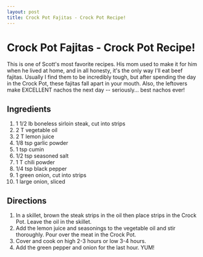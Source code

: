 ```yaml
---
layout: post
title: Crock Pot Fajitas - Crock Pot Recipe!
---
```


# Crock Pot Fajitas - Crock Pot Recipe!
This is one of Scott's most favorite recipes. His mom used to make it for him when he lived at home, and in all honesty, it's the only way I'll eat beef fajitas. Usually I find them to be incredibly tough, but after spending 
the day in the Crock Pot, these fajitas fall apart in your mouth. Also, the leftovers make EXCELLENT nachos the next day -- seriously... best nachos ever!

## Ingredients 
1. 1 1/2 lb boneless sirloin steak, cut into strips
1. 2 T vegetable oil
1. 2 T lemon juice
1. 1/8 tsp garlic powder
1. 1 tsp cumin
1. 1/2 tsp seasoned salt
1. 1 T chili powder
1. 1/4 tsp black pepper
1. 1 green onion, cut into strips
1. 1 large onion, sliced

## Directions
1. In a skillet, brown the steak strips in the oil then place strips in the Crock Pot. Leave the oil in the skillet.  
1. Add the lemon juice and seasonings to the vegetable oil and stir thoroughly. Pour over the meat in the Crock Pot. 
1. Cover and cook on high 2-3 hours or low 3-4 hours. 
1. Add the green pepper and onion for the last hour. YUM!